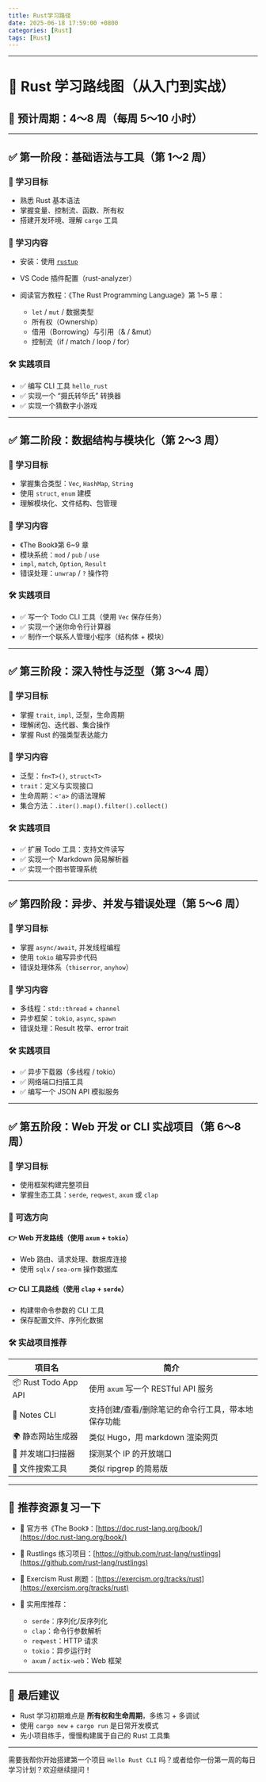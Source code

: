 ```yaml
---
title: Rust学习路径
date: 2025-06-18 17:59:00 +0800
categories: [Rust]
tags: [Rust]
---
```


---

# 🦀 Rust 学习路线图（从入门到实战）

## 📅 预计周期：4～8 周（每周 5～10 小时）

---

## ✅ 第一阶段：基础语法与工具（第 1～2 周）

### 🎯 学习目标

* 熟悉 Rust 基本语法
* 掌握变量、控制流、函数、所有权
* 搭建开发环境、理解 `cargo` 工具

### 📘 学习内容

* 安装：使用 [`rustup`](https://rustup.rs/)
* VS Code 插件配置（rust-analyzer）
* 阅读官方教程：《The Rust Programming Language》第 1\~5 章：

  * `let` / `mut` / 数据类型
  * 所有权（Ownership）
  * 借用（Borrowing）与引用（& / \&mut）
  * 控制流（if / match / loop / for）

### 🛠 实践项目

* ✅ 编写 CLI 工具 `hello_rust`
* ✅ 实现一个 “摄氏转华氏” 转换器
* ✅ 实现一个猜数字小游戏

---

## ✅ 第二阶段：数据结构与模块化（第 2～3 周）

### 🎯 学习目标

* 掌握集合类型：`Vec`, `HashMap`, `String`
* 使用 `struct`, `enum` 建模
* 理解模块化、文件结构、包管理

### 📘 学习内容

* 《The Book》第 6\~9 章
* 模块系统：`mod` / `pub` / `use`
* `impl`, `match`, `Option`, `Result`
* 错误处理：`unwrap` / `?` 操作符

### 🛠 实践项目

* ✅ 写一个 Todo CLI 工具（使用 `Vec` 保存任务）
* ✅ 实现一个迷你命令行计算器
* ✅ 制作一个联系人管理小程序（结构体 + 模块）

---

## ✅ 第三阶段：深入特性与泛型（第 3～4 周）

### 🎯 学习目标

* 掌握 `trait`, `impl`, 泛型，生命周期
* 理解闭包、迭代器、集合操作
* 掌握 Rust 的强类型表达能力

### 📘 学习内容

* 泛型：`fn<T>()`, `struct<T>`
* `trait`：定义与实现接口
* 生命周期：`<'a>` 的语法理解
* 集合方法：`.iter().map().filter().collect()`

### 🛠 实践项目

* ✅ 扩展 Todo 工具：支持文件读写
* ✅ 实现一个 Markdown 简易解析器
* ✅ 实现一个图书管理系统

---

## ✅ 第四阶段：异步、并发与错误处理（第 5～6 周）

### 🎯 学习目标

* 掌握 `async/await`, 并发线程编程
* 使用 `tokio` 编写异步代码
* 错误处理体系（`thiserror`, `anyhow`）

### 📘 学习内容

* 多线程：`std::thread` + `channel`
* 异步框架：`tokio`, `async`, `spawn`
* 错误处理：Result 枚举、error trait

### 🛠 实践项目

* ✅ 异步下载器（多线程 / tokio）
* ✅ 网络端口扫描工具
* ✅ 编写一个 JSON API 模拟服务

---

## ✅ 第五阶段：Web 开发 or CLI 实战项目（第 6～8 周）

### 🎯 学习目标

* 使用框架构建完整项目
* 掌握生态工具：`serde`, `reqwest`, `axum` 或 `clap`

### 📘 可选方向

#### 👉 Web 开发路线（使用 `axum` + `tokio`）

* Web 路由、请求处理、数据库连接
* 使用 `sqlx` / `sea-orm` 操作数据库

#### 👉 CLI 工具路线（使用 `clap` + `serde`）

* 构建带命令参数的 CLI 工具
* 保存配置文件、序列化数据

### 🛠 实战项目推荐

| 项目名                  | 简介                           |
| -------------------- | ---------------------------- |
| 📦 Rust Todo App API | 使用 `axum` 写一个 RESTful API 服务 |
| 📝 Notes CLI         | 支持创建/查看/删除笔记的命令行工具，带本地保存功能   |
| 🌍 静态网站生成器           | 类似 Hugo，用 markdown 渲染网页      |
| 🔌 并发端口扫描器           | 探测某个 IP 的开放端口                |
| 📂 文件搜索工具            | 类似 ripgrep 的简易版              |

---

## 🧭 推荐资源复习一下

* 📗 官方书《The Book》：[https://doc.rust-lang.org/book/](https://doc.rust-lang.org/book/)
* 📘 Rustlings 练习项目：[https://github.com/rust-lang/rustlings](https://github.com/rust-lang/rustlings)
* 🧪 Exercism Rust 刷题：[https://exercism.org/tracks/rust](https://exercism.org/tracks/rust)
* 🧰 实用库推荐：

  * `serde`：序列化/反序列化
  * `clap`：命令行参数解析
  * `reqwest`：HTTP 请求
  * `tokio`：异步运行时
  * `axum` / `actix-web`：Web 框架

---

## 🏁 最后建议

* Rust 学习初期难点是 **所有权和生命周期**，多练习 + 多调试
* 使用 `cargo new` + `cargo run` 是日常开发模式
* 先小项目练手，慢慢构建属于自己的 Rust 工具集

---

需要我帮你开始搭建第一个项目 `Hello Rust CLI` 吗？或者给你一份第一周的每日学习计划？欢迎继续提问！
